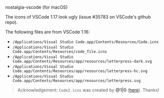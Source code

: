 nostalgia-vscode (for macOS)

The icons of VSCode 1.17 look ugly (issue #35783 on VSCode's github repo).

The following files are from VSCode 1.16:

- `/Applications/Visual Studio Code.app/Contents/Resources/Code.icns`
- `/Applications/Visual Studio Code.app/Contents/Resources/code_file.icns`
- `/Applications/Visual Studio Code.app/Contents/Resources/app/resources/letterpress-dark.svg`
- `/Applications/Visual Studio Code.app/Contents/Resources/app/resources/letterpress-hc.svg`
- `/Applications/Visual Studio Code.app/Contents/Resources/app/resources/letterpress.svg`

> Acknowledgement: `Code2.icns` was created by **@1|0** ([here](https://github.com/1l0/logo/tree/master/vscode)). Thanks!
